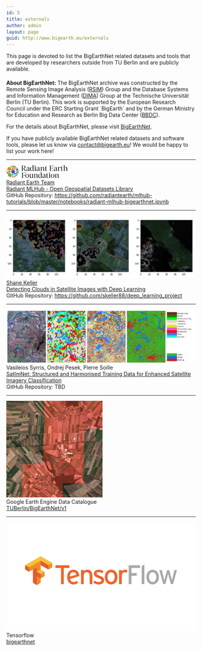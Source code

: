 ```yaml
---
id: 5
title: externals
author: admin
layout: page
guid: http://www.bigearth.eu/externals
---
```

<div class="bg-faded p-4 my-4">
	<div class="bg-faded p-4 my-4">
		<p>
			This page is devoted to list the BigEarthNet related datasets and tools that are developed by researchers outside from TU Berlin and are publicly available.
		</p>
		<h4></h4>
		<p>
			<b>About BigEarthNet:</b> The BigEarthNet archive was constructed by the Remote Sensing Image Analysis (<a href="https://www.rsim.tu-berlin.de/menue/remote_sensing_image_analysis_group/" target="_blank">RSiM</a>) Group and the Database Systems and Information Management (<a href="https://www.dima.tu-berlin.de/menue/database_systems_and_information_management_group/" target="_blank">DIMA</a>) Group at the Technische Universität Berlin (TU Berlin). This work is supported by the European Research Council under the ERC Starting Grant `BigEarth` and by the German Ministry for Education and Research as Berlin Big Data Center (<a href="http://www.bbdc.berlin/home/" target="_blank">BBDC</a>).
		</p>
		<p>
			For the details about BigEarthNet, please visit <a href="http://bigearth.net" target="_blank">BigEarthNet</a>.
		</p>
		<p>
			If you have publicly available BigEarthNet related datasets and software tools, please let us know via <a href="mailto:contact@bigearth.eu">contact@bigearth.eu</a>! We would be happy to list your work here!
		</p>
		<hr />
		<div class="row">
			<div class="col-lg-3 col-lg-12-pull d-flex justify-content-center">
				<img class="publication-image" src="./assets/externals/images/radiant-earth.png">
			</div>
			<div class="col-lg-9 col-lg-12-push">
				<a href="https://www.radiant.earth" target="_blank">Radiant Earth Team</a>
				<br/>
				<a href="https://towardsdatascience.com/outperforming-google-cloud-automl-vision-with-tensorflow-and-google-deep-learning-vm-34a45e3860ae" target="_blank">Radiant MLHub - Open Geospatial Datasets Library</a>
				<br/>
				GitHub Repository: <a href="https://github.com/radiantearth/mlhub-tutorials/blob/master/notebooks/radiant-mlhub-bigearthnet.ipynb" target="_blank">https://github.com/radiantearth/mlhub-tutorials/blob/master/notebooks/radiant-mlhub-bigearthnet.ipynb</a>
			</div>
		</div>
		<hr />
		<div class="row">
			<div class="col-lg-3 col-lg-12-pull d-flex justify-content-center">
				<img class="publication-image" src="./assets/externals/images/detecting-clouds.png">
			</div>
			<div class="col-lg-9 col-lg-12-push">
				<a href="https://www.linkedin.com/in/shane-keller-ba891315/" target="_blank">Shane Keller</a>
				<br/>
				<a href="https://towardsdatascience.com/outperforming-google-cloud-automl-vision-with-tensorflow-and-google-deep-learning-vm-34a45e3860ae" target="_blank">Detecting Clouds in Satellite Images with Deep Learning</a>
				<br/>
				GitHub Repository: <a href="https://github.com/skeller88/deep_learning_project" target="_blank">https://github.com/skeller88/deep_learning_project</a>
			</div>
		</div>
		<hr />
		<div class="row">
			<div class="col-lg-3 col-lg-12-pull d-flex justify-content-center">
				<img class="publication-image" src="./assets/externals/images/satim-net.png">
			</div>
			<div class="col-lg-9 col-lg-12-push">
				Vasileios Syrris, Ondrej Pesek, Pierre Soille
				<br/>
				<a href="https://arxiv.org/abs/2006.10623" target="_blank">SatImNet: Structured and Harmonised Training Data for Enhanced Satellite Imagery Classification</a>
				<br/>
				GitHub Repository: TBD
			</div>
		</div>
		<hr />
		<div class="row">
			<div class="col-lg-3 col-lg-12-pull d-flex justify-content-center">
				<img class="publication-image" src="./assets/externals/images/google-earth-engine.png">
			</div>
			<div class="col-lg-9 col-lg-12-push">
				Google Earth Engine Data Catalogue
				<br/>
				<a href="https://developers.google.com/earth-engine/datasets/catalog/TUBerlin_BigEarthNet_v1" target="_blank">TUBerlin/BigEarthNet/v1</a>
			</div>
		</div>
		<hr />
		<div class="row">
			<div class="col-lg-3 col-lg-12-pull d-flex justify-content-center">
				<img class="publication-image" src="./assets/externals/images/tensorflow.png">
			</div>
			<div class="col-lg-9 col-lg-12-push">
				Tensorflow
				<br/>
				<a href="https://www.tensorflow.org/datasets/catalog/bigearthnet" target="_blank">bigearthnet</a>
			</div>
		</div>
	</div>
</div>


<!-- Modal -->
<!-- The Modal -->
<div id="modalBox" class="modal">
  <span class="close">&times;</span>
  <img class="modal-content" id="modalImg" />
  <div id="caption"></div>
</div>

<script type="text/javascript">
	
// Get the modal
var modal = document.getElementById('modalBox');

// Get the image and insert it inside the modal - use its "alt" text as a caption
// var img = document.getElementById('dspImg');
var modalImg = document.getElementById("modalImg");
var captionText = document.getElementById("caption");

publication_images = document.getElementsByClassName("publication-image");

for (var i = publication_images.length - 1; i >= 0; i--) {
	img = publication_images[i]

	img.onclick = function(){
	    modal.style.display = "block";
	    modalImg.src = this.src;
	    captionText.innerHTML = this.alt;
	}
}

// Get the <span> element that closes the modal
var span = document.getElementsByClassName("close")[0];

// When the user clicks on <span> (x), close the modal
span.onclick = function() { 
    modal.style.display = "none";
}

// When user clicks into the modal, close the modal
modal.addEventListener('click',function(){
 	this.style.display="none";
})

// When user hits ESC, close the modal 
document.addEventListener("keydown", function(event) {
	if (event.keyCode == 27) {
		modal.style.display="none";
	}
})
</script>

<style type="text/css">
 /* Style the Image Used to Trigger the Modal */
.publication-image:hover {
	opacity: 0.7;
	cursor: pointer;
}

/* The Modal (background) */
.modal {
    display: none; /* Hidden by default */
    position: fixed; /* Stay in place */
    z-index: 1; /* Sit on top */
    padding-top: 100px; /* Location of the box */
    left: 0;
    top: 0;
    width: 100%; /* Full width */
    height: 100%; /* Full height */
    overflow: auto; /* Enable scroll if needed */
    background-color: rgb(0,0,0); /* Fallback color */
    background-color: rgba(0,0,0,0.9); /* Black w/ opacity */
    z-index: 2030;
}

/* Modal Content (Image) */
.modal-content {
    margin: auto;
    display: block;
    width: 80%;
    max-width: 700px;
}

/* Caption of Modal Image (Image Text) - Same Width as the Image */
#caption {
    margin: auto;
    display: block;
    width: 80%;
    max-width: 700px;
    text-align: center;
    color: #ccc;
    padding: 10px 0;
    height: 150px;
}

/* Add Animation - Zoom in the Modal */
.modal-content, #caption {
    animation-name: zoom;
    animation-duration: 0.6s;
}

@keyframes zoom {
    from {transform:scale(0)}
    to {transform:scale(1)}
}

/* The Close Button */
.close {
    position: absolute;
    top: 15px;
    right: 35px;
    color: #f1f1f1;
    font-size: 40px;
    font-weight: bold;
    transition: 0.3s;
}

.close:hover,
.close:focus {
    color: #bbb;
    text-decoration: none;
    cursor: pointer;
}

/* 100% Image Width on Smaller Screens */
@media only screen and (max-width: 700px){
    .modal-content {
        width: 100%;
    }
}  
</style>

